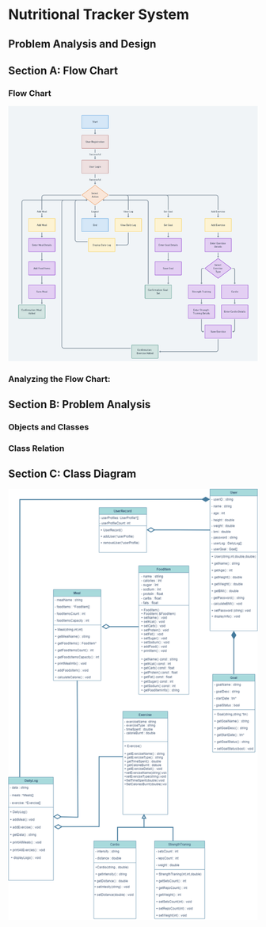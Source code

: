 # Nutritional Tracker System 

## Problem Analysis and Design

## Section A: Flow Chart

### Flow Chart
![flowchart](./images/FlowChart.png)

### Analyzing the Flow Chart:

## Section B: Problem Analysis

### Objects and Classes

### Class Relation 

## Section C: Class Diagram 

![classDiagram](./images/phase2UML.drawio.png)

